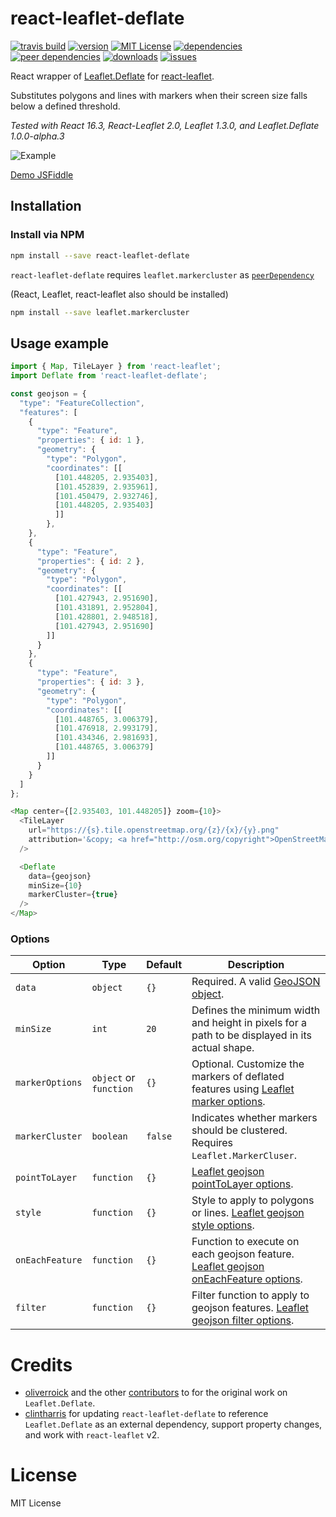 # react-leaflet-deflate

[![travis build](https://img.shields.io/travis/mhasbie/react-leaflet-deflate.svg?style=plastic)](https://travis-ci.org/mhasbie/react-leaflet-deflate)
[![version](https://img.shields.io/npm/v/react-leaflet-deflate.svg?style=plastic)](http://npm.im/react-leaflet-deflate)
[![MIT License](https://img.shields.io/npm/l/react-leaflet-deflate.svg?style=plastic)](http://opensource.org/licenses/MIT)
[![dependencies](https://img.shields.io/david/mhasbie/react-leaflet-deflate.svg?style=plastic)](https://david-dm.org/mhasbie/react-leaflet-deflate)
[![peer dependencies](https://img.shields.io/david/peer/mhasbie/react-leaflet-deflate.svg?style=plastic)](https://david-dm.org/mhasbie/react-leaflet-deflate?type=peer)
[![downloads](https://img.shields.io/npm/dt/react-leaflet-deflate.svg?style=plastic)](http://npm-stat.com/charts.html?package=react-leaflet-deflate&from=2018-01-01)
[![issues](https://img.shields.io/github/issues/mhasbie/react-leaflet-deflate.svg?style=plastic)](https://github.com/mhasbie/react-leaflet-deflate/issues)

React wrapper of [Leaflet.Deflate](
https://github.com/oliverroick/Leaflet.Deflate)
for [react-leaflet](https://github.com/PaulLeCam/react-leaflet).

Substitutes polygons and lines with markers when their screen size falls below a defined threshold.

*Tested with React 16.3, React-Leaflet 2.0, Leaflet 1.3.0, and Leaflet.Deflate 1.0.0-alpha.3*

![Example](https://cloud.githubusercontent.com/assets/159510/7164588/090c06fe-e399-11e4-956d-0283ef7e69cf.gif)

[Demo JSFiddle](https://jsfiddle.net/m_hasbie/pa290L0k/)


## Installation

### Install via NPM

```bash
npm install --save react-leaflet-deflate
```

`react-leaflet-deflate` requires `leaflet.markercluster` as [`peerDependency`](https://docs.npmjs.com/files/package.json#peerdependencies)

(React, Leaflet, react-leaflet also should be installed)
```bash
npm install --save leaflet.markercluster
```

## Usage example

```javascript
import { Map, TileLayer } from 'react-leaflet';
import Deflate from 'react-leaflet-deflate';

const geojson = {
  "type": "FeatureCollection",
  "features": [
	{
	  "type": "Feature",
	  "properties": { id: 1 },
	  "geometry": {
		"type": "Polygon",
		"coordinates": [[
		  [101.448205, 2.935403],
		  [101.452839, 2.935961],
		  [101.450479, 2.932746],
		  [101.448205, 2.935403]
		  ]]
		},
	},
	{
	  "type": "Feature",
	  "properties": { id: 2 },
	  "geometry": {
		"type": "Polygon",
		"coordinates": [[
		  [101.427943, 2.951690],
		  [101.431891, 2.952804],
		  [101.428801, 2.948518],
		  [101.427943, 2.951690]
		]]
	  }
	},
	{
	  "type": "Feature",
	  "properties": { id: 3 },
	  "geometry": {
		"type": "Polygon",
		"coordinates": [[
		  [101.448765, 3.006379],
		  [101.476918, 2.993179],
		  [101.434346, 2.981693],
		  [101.448765, 3.006379]
		]]
	  }
    }
  ]
};

<Map center={[2.935403, 101.448205]} zoom={10}>
  <TileLayer
    url="https://{s}.tile.openstreetmap.org/{z}/{x}/{y}.png"
    attribution='&copy; <a href="http://osm.org/copyright">OpenStreetMap</a> contributors'
  />

  <Deflate
    data={geojson}
    minSize={10}
    markerCluster={true}
  />
</Map>
```

### Options

Option          | Type      | Default | Description
--------------- | --------- | ------- | -------------
`data`          | `object`     | `{}`    | Required. A valid [GeoJSON object](http://geojson.org/geojson-spec.html).
`minSize`       | `int`     | `20`    | Defines the minimum width and height in pixels for a path to be displayed in its actual shape.
`markerOptions` | `object` or `function`  | `{}`    | Optional. Customize the markers of deflated features using [Leaflet marker options](http://leafletjs.com/reference-1.3.0.html#marker).
`markerCluster` | `boolean` | `false` | Indicates whether markers should be clustered. Requires `Leaflet.MarkerCluser`.
`pointToLayer`  | `function`  | `{}`    | [Leaflet geojson pointToLayer options](http://leafletjs.com/reference-1.3.0.html#geojson-pointtolayer).
`style`         | `function`  | `{}`    | Style to apply to polygons or lines. [Leaflet geojson style options](http://leafletjs.com/reference-1.3.0.html#geojson-style).
`onEachFeature` | `function`  | `{}`    | Function to execute on each geojson feature. [Leaflet geojson onEachFeature options](http://leafletjs.com/reference-1.3.0.html#geojson-oneachfeature).
`filter`        | `function`  | `{}`    | Filter function to apply to geojson features. [Leaflet geojson filter options](http://leafletjs.com/reference-1.3.0.html#geojson-filter).


# Credits
  - [oliverroick](https://github.com/oliverroick) and the other [contributors](https://github.com/oliverroick/Leaflet.Deflate/graphs/contributors) to for the original work on `Leaflet.Deflate`.
  - [clintharris](https://github.com/clintharris) for updating `react-leaflet-deflate` to reference `Leaflet.Deflate` as an external dependency, support property changes, and work with `react-leaflet` v2.

# License

MIT License
